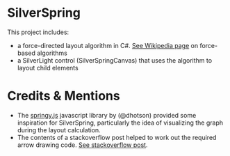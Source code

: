 SilverSpring
============
This project includes:

+ a force-directed layout algorithm in C#. [See Wikipedia page](http://en.wikipedia.org/wiki/Force-based_algorithms_%28graph_drawing%29) on force-based algorithms
+ a SilverLight control (SilverSpringCanvas) that uses the algorithm to layout child elements

Credits & Mentions
==================
+ The [springy.js](https://github.com/dhotson/springy) javascript library by (@dhotson) provided some inspiration for SilverSpring, particularly the idea of visualizing the graph during the layout calculation.
+ The contents of a stackoverflow post helped to work out the required arrow drawing code. [See stackoverflow post](http://stackoverflow.com/questions/1563285/how-to-draw-an-arrow-in-silverlight).
